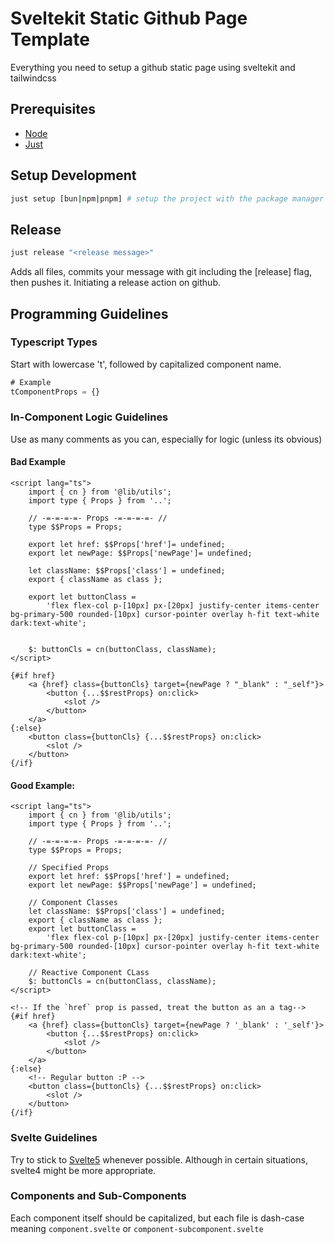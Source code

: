 # Sveltekit Static Github Page Template 

Everything you need to setup a github static page using sveltekit and tailwindcss 

## Prerequisites
- [Node](https://nodejs.org/en/download)
- [Just](https://github.com/casey/just)

## Setup Development 
```bash
just setup [bun|npm|pnpm] # setup the project with the package manager of your choice, defaults to bun     
```
 
## Release 
```bash
just release "<release message>"
```
Adds all files, commits your message with git including the [release] flag, then pushes it. Initiating a release action on github.

## Programming Guidelines

### Typescript Types
Start with lowercase 't', followed by capitalized component name. 
```ts
# Example
tComponentProps = {}
```

### In-Component Logic Guidelines
Use as many comments as you can, especially for logic (unless its obvious) 

#### Bad Example
```svelte
<script lang="ts">
	import { cn } from '@lib/utils';
	import type { Props } from '..';

	// -=-=-=-=- Props -=-=-=-=- //
	type $$Props = Props;

	export let href: $$Props['href']= undefined;
	export let newPage: $$Props['newPage']= undefined;

	let className: $$Props['class'] = undefined;
	export { className as class };

	export let buttonClass =
		'flex flex-col p-[10px] px-[20px] justify-center items-center bg-primary-500 rounded-[10px] cursor-pointer overlay h-fit text-white dark:text-white';
	

	$: buttonCls = cn(buttonClass, className);
</script>

{#if href}
	<a {href} class={buttonCls} target={newPage ? "_blank" : "_self"}>
		<button {...$$restProps} on:click>
			<slot />
		</button>
	</a>
{:else}
	<button class={buttonCls} {...$$restProps} on:click>
		<slot />
	</button>
{/if}
```

#### Good Example:
```svelte
<script lang="ts">
	import { cn } from '@lib/utils';
	import type { Props } from '..';

	// -=-=-=-=- Props -=-=-=-=- //
	type $$Props = Props;

	// Specified Props
	export let href: $$Props['href'] = undefined;
	export let newPage: $$Props['newPage'] = undefined;

	// Component Classes
	let className: $$Props['class'] = undefined;
	export { className as class };
	export let buttonClass =
		'flex flex-col p-[10px] px-[20px] justify-center items-center bg-primary-500 rounded-[10px] cursor-pointer overlay h-fit text-white dark:text-white';

	// Reactive Component CLass
	$: buttonCls = cn(buttonClass, className);
</script>

<!-- If the `href` prop is passed, treat the button as an a tag-->
{#if href}
	<a {href} class={buttonCls} target={newPage ? '_blank' : '_self'}>
		<button {...$$restProps} on:click>
			<slot />
		</button>
	</a>
{:else}
	<!-- Regular button :P -->
	<button class={buttonCls} {...$$restProps} on:click>
		<slot />
	</button>
{/if}
```

### Svelte Guidelines
Try to stick to [Svelte5](https://svelte.dev/blog/svelte-5-is-alive) whenever possible. Although in certain situations, svelte4 might be more appropriate.

### Components and Sub-Components
Each component itself should be capitalized, but each file is dash-case meaning `component.svelte` or `component-subcomponent.svelte`

